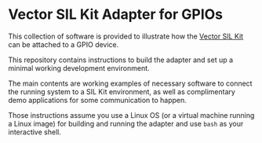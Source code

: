 # Vector SIL Kit Adapter for GPIOs
This collection of software is provided to illustrate how the [Vector SIL Kit](https://github.com/vectorgrp/sil-kit/)
can be attached to a GPIO device.

This repository contains instructions to build the adapter and set up a minimal working development environment.

The main contents are working examples of necessary software to connect the running system to a SIL Kit environment,
as well as complimentary demo applications for some communication to happen.

Those instructions assume you use a Linux OS (or a virtual machine running a Linux image) for building and running the adapter and use ``bash`` as your interactive
shell.
